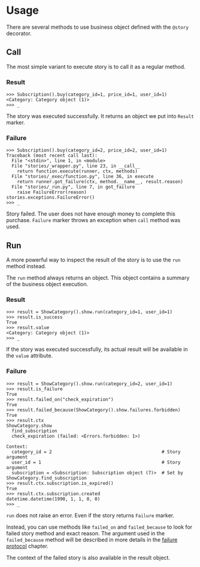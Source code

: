 # Usage

There are several methods to use business object defined with the
`@story` decorator.

## Call

The most simple variant to execute story is to call it as a regular
method.

### Result

```pycon
>>> Subscription().buy(category_id=1, price_id=1, user_id=1)
<Category: Category object (1)>
>>> _
```

The story was executed successfully. It returns an object we put into
`Result` marker.

### Failure

```pycon
>>> Subscription().buy(category_id=2, price_id=2, user_id=1)
Traceback (most recent call last):
  File "<stdin>", line 1, in <module>
  File "stories/_wrapper.py", line 23, in __call__
    return function.execute(runner, ctx, methods)
  File "stories/_exec/function.py", line 36, in execute
    return runner.got_failure(ctx, method.__name__, result.reason)
  File "stories/_run.py", line 7, in got_failure
    raise FailureError(reason)
stories.exceptions.FailureError()
>>> _
```

Story failed. The user does not have enough money to complete this
purchase. `Failure` marker throws an exception when `call` method was
used.

## Run

A more powerful way to inspect the result of the story is to use the
`run` method instead.

The `run` method always returns an object. This object contains a
summary of the business object execution.

### Result

```pycon
>>> result = ShowCategory().show.run(category_id=1, user_id=1)
>>> result.is_success
True
>>> result.value
<Category: Category object (1)>
>>> _
```

If the story was executed successfully, its actual result will be
available in the `value` attribute.

### Failure

```pycon
>>> result = ShowCategory().show.run(category_id=2, user_id=1)
>>> result.is_failure
True
>>> result.failed_on("check_expiration")
True
>>> result.failed_because(ShowCategory().show.failures.forbidden)
True
>>> result.ctx
ShowCategory.show
  find_subscription
  check_expiration (failed: <Errors.forbidden: 1>)

Context:
  category_id = 2                                         # Story argument
  user_id = 1                                             # Story argument
  subscription = <Subscription: Subscription object (7)>  # Set by ShowCategory.find_subscription
>>> result.ctx.subscription.is_expired()
True
>>> result.ctx.subscription.created
datetime.datetime(1990, 1, 1, 0, 0)
>>> _
```

`run` does not raise an error. Even if the story returns `Failure`
marker.

Instead, you can use methods like `failed_on` and `failed_because` to
look for failed story method and exact reason. The argument used in
the `failed_because` method will be described in more details in the
[failure protocol](failure_protocol.md) chapter.

The context of the failed story is also available in the result object.
